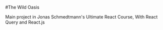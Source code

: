 #The Wild Oasis

Main project in Jonas Schmedtmann's Ultimate React Course, With React Query and React.js